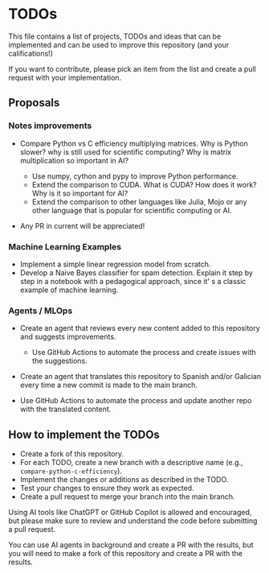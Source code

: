 # TODOs

This file contains a list of projects, TODOs and ideas that can be implemented and can be used to improve this repository (and your califications!)

If you want to contribute, please pick an item from the list and create a pull request with your implementation. 

## Proposals

### Notes improvements

- Compare Python vs C efficiency multiplying matrices. Why is Python slower? why is still used for scientific computing?
Why is matrix multiplication so important in AI?
    - Use numpy, cython and pypy to improve Python performance.
    - Extend the comparison to CUDA. What is CUDA? How does it work? Why is it so important for AI?
    - Extend the comparison to other languages like Julia, Mojo or any other language that is popular for scientific computing or AI.


- Any PR in current will be appreciated!

### Machine Learning Examples

- Implement a simple linear regression model from scratch.
- Develop a Naive Bayes classifier for spam detection. Explain it step by step in a notebook with a pedagogical approach, since it' s a classic example of machine learning.

### Agents / MLOps

- Create an agent that reviews every new content added to this repository and suggests improvements.
    - Use GitHub Actions to automate the process and create issues with the suggestions.

- Create an agent that translates this repository to Spanish and/or Galician every time a new commit is made to the main branch. 

- Use GitHub Actions to automate the process and update another repo with the translated content.


## How to implement the TODOs

- Create a fork of this repository.
- For each TODO, create a new branch with a descriptive name (e.g., `compare-python-c-efficiency`).
- Implement the changes or additions as described in the TODO.
- Test your changes to ensure they work as expected.
- Create a pull request to merge your branch into the main branch.

Using AI tools like ChatGPT or GitHub Copilot is allowed and encouraged, but please make sure to review and understand the code before submitting a pull request.

You can use AI agents in background and create a PR with the results, but you will need to make a fork of this repository and create a PR with the results.